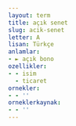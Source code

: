 ```yaml
---
layout: term
title: açık senet
slug: acik-senet
letter: A
lisan: Türkçe
anlamlar:
- ► açık bono
ozellikler:
- - isim
  - ticaret
ornekler:
- - ''
orneklerkaynak:
- - ''
---
```

